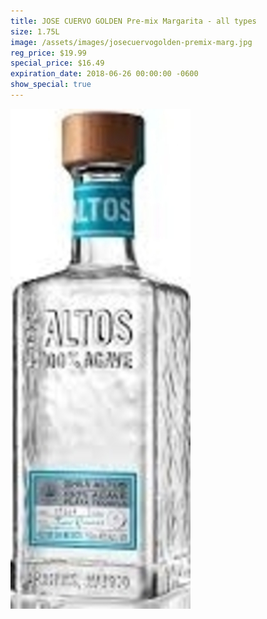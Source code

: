 ```yaml
---
title: JOSE CUERVO GOLDEN Pre-mix Margarita - all types
size: 1.75L
image: /assets/images/josecuervogolden-premix-marg.jpg
reg_price: $19.99
special_price: $16.49
expiration_date: 2018-06-26 00:00:00 -0600
show_special: true
---
```


![](/assets/images/versions/olmeca-2-1---x----288-800x---.jpg)